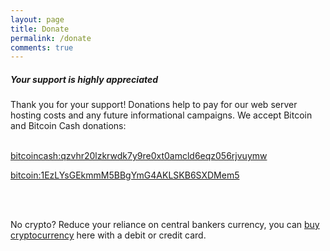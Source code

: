 ```yaml
---
layout: page
title: Donate
permalink: /donate
comments: true
---
```


<div class="row justify-content-between">
<div class="col-md-8 pr-5">

<h5>Your support is highly appreciated</h5>

<p>Thank you for your support! Donations help to pay for our web server hosting costs and any future informational campaigns. We accept Bitcoin and Bitcoin Cash donations:
<br><br>

<a href="bitcoincash:qzvhr20lzkrwdk7y9re0xt0amcld6eqz056rjvuymw">bitcoincash:qzvhr20lzkrwdk7y9re0xt0amcld6eqz056rjvuymw</a>
<br>

<a href="bitcoin:1EzLYsGEkmmM5BBgYmG4AKLSKB6SXDMem5">bitcoin:1EzLYsGEkmmM5BBgYmG4AKLSKB6SXDMem5</a>

<br>
<br>

No crypto? Reduce your reliance on central bankers currency, you can <a target="_blank" href="https://www.moonpay.com/buy">buy cryptocurrency</a> here with a debit or credit card.

</p>

</div>
</div>
</div>
